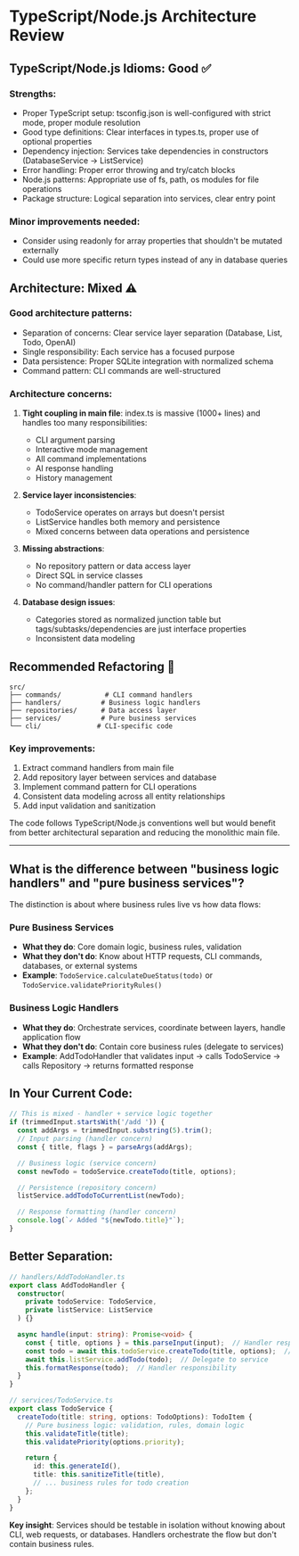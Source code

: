# TypeScript/Node.js Architecture Review

## TypeScript/Node.js Idioms: Good ✅

### Strengths:
- Proper TypeScript setup: tsconfig.json is well-configured with strict mode, proper module resolution
- Good type definitions: Clear interfaces in types.ts, proper use of optional properties
- Dependency injection: Services take dependencies in constructors (DatabaseService → ListService)
- Error handling: Proper error throwing and try/catch blocks
- Node.js patterns: Appropriate use of fs, path, os modules for file operations
- Package structure: Logical separation into services, clear entry point

### Minor improvements needed:
- Consider using readonly for array properties that shouldn't be mutated externally
- Could use more specific return types instead of any in database queries

## Architecture: Mixed ⚠️

### Good architecture patterns:
- Separation of concerns: Clear service layer separation (Database, List, Todo, OpenAI)
- Single responsibility: Each service has a focused purpose
- Data persistence: Proper SQLite integration with normalized schema
- Command pattern: CLI commands are well-structured

### Architecture concerns:

1. **Tight coupling in main file**: index.ts is massive (1000+ lines) and handles too many responsibilities:
   - CLI argument parsing
   - Interactive mode management
   - All command implementations
   - AI response handling
   - History management

2. **Service layer inconsistencies**:
   - TodoService operates on arrays but doesn't persist
   - ListService handles both memory and persistence
   - Mixed concerns between data operations and persistence

3. **Missing abstractions**:
   - No repository pattern or data access layer
   - Direct SQL in service classes
   - No command/handler pattern for CLI operations

4. **Database design issues**:
   - Categories stored as normalized junction table but tags/subtasks/dependencies are just interface properties
   - Inconsistent data modeling

## Recommended Refactoring 🔄

```
src/
├── commands/           # CLI command handlers
├── handlers/          # Business logic handlers
├── repositories/      # Data access layer
├── services/          # Pure business services
└── cli/              # CLI-specific code
```

### Key improvements:
1. Extract command handlers from main file
2. Add repository layer between services and database
3. Implement command pattern for CLI operations
4. Consistent data modeling across all entity relationships
5. Add input validation and sanitization

The code follows TypeScript/Node.js conventions well but would benefit from better architectural separation and reducing the monolithic main file.

---

## What is the difference between "business logic handlers" and "pure business services"?

The distinction is about where business rules live vs how data flows:

### Pure Business Services

- **What they do**: Core domain logic, business rules, validation
- **What they don't do**: Know about HTTP requests, CLI commands, databases, or external systems
- **Example**: `TodoService.calculateDueStatus(todo)` or `TodoService.validatePriorityRules()`

### Business Logic Handlers

- **What they do**: Orchestrate services, coordinate between layers, handle application flow
- **What they don't do**: Contain core business rules (delegate to services)
- **Example**: AddTodoHandler that validates input → calls TodoService → calls Repository → returns formatted response

## In Your Current Code:

```typescript
// This is mixed - handler + service logic together
if (trimmedInput.startsWith('/add ')) {
  const addArgs = trimmedInput.substring(5).trim();
  // Input parsing (handler concern)
  const { title, flags } = parseArgs(addArgs);

  // Business logic (service concern)
  const newTodo = todoService.createTodo(title, options);

  // Persistence (repository concern)
  listService.addTodoToCurrentList(newTodo);

  // Response formatting (handler concern)
  console.log(`✓ Added "${newTodo.title}"`);
}
```

## Better Separation:

```typescript
// handlers/AddTodoHandler.ts
export class AddTodoHandler {
  constructor(
    private todoService: TodoService,
    private listService: ListService
  ) {}

  async handle(input: string): Promise<void> {
    const { title, options } = this.parseInput(input);  // Handler responsibility
    const todo = await this.todoService.createTodo(title, options);  // Delegate to service
    await this.listService.addTodo(todo);  // Delegate to service
    this.formatResponse(todo);  // Handler responsibility
  }
}

// services/TodoService.ts
export class TodoService {
  createTodo(title: string, options: TodoOptions): TodoItem {
    // Pure business logic: validation, rules, domain logic
    this.validateTitle(title);
    this.validatePriority(options.priority);

    return {
      id: this.generateId(),
      title: this.sanitizeTitle(title),
      // ... business rules for todo creation
    };
  }
}
```

**Key insight**: Services should be testable in isolation without knowing about CLI, web requests, or databases. Handlers orchestrate the flow but don't contain business rules.